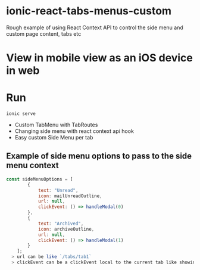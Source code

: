 # ionic-react-tabs-menus-custom
Rough example of using React Context API to control the side menu and custom page content, tabs etc

# **View in mobile view as an iOS device in web**

# Run
`ionic serve`

- Custom TabMenu with TabRoutes
- Changing side menu with react context api hook
- Easy custom Side Menu per tab

## Example of side menu options to pass to the side menu context
```js
const sideMenuOptions = [
		{
			text: "Unread",
			icon: mailUnreadOutline,
			url: null,
			clickEvent: () => handleModal(0)
		},
		{
			text: "Archived",
			icon: archiveOutline,
			url: null,
			clickEvent: () => handleModal(1)
		}
	];
  > url can be like `/tabs/tab1`
  > clickEvent can be a clickEvent local to the current tab like showing a modal or doing something else

